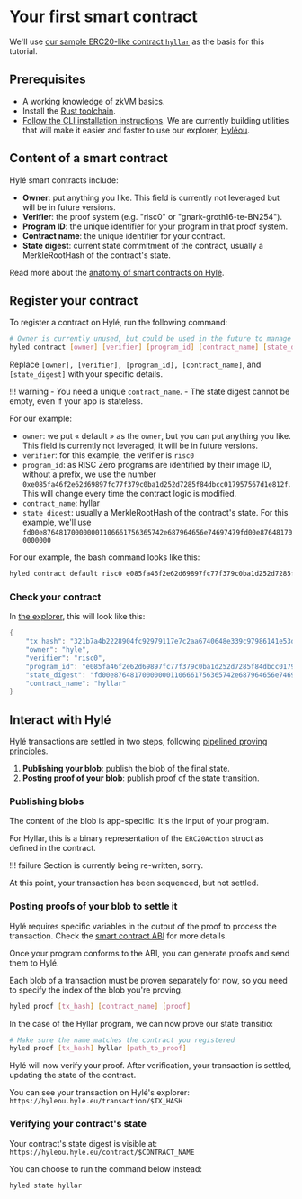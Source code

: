 # Your first smart contract

We'll use [our sample ERC20-like contract `hyllar`](https://github.com/Hyle-org/hyle/tree/main/contracts/hyllar) as the basis for this tutorial.

## Prerequisites

- A working knowledge of zkVM basics. <!-- Is this true?-->
- Install the [Rust toolchain](https://www.rust-lang.org/tools/install).
- [Follow the CLI installation instructions](install-cli.md). We are currently building utilities that will make it easier and faster to use our explorer, [Hyléou](../explorer/index.md). <!-- Is this still true?-->

## Content of a smart contract

Hylé smart contracts include:

- **Owner**: put anything you like. This field is currently not leveraged but will be in future versions.
- **Verifier**: the proof system (e.g. "risc0" or "gnark-groth16-te-BN254").
- **Program ID**: the unique identifier for your program in that proof system.
- **Contract name**: the unique identifier for your contract.
- **State digest**: current state commitment of the contract, usually a MerkleRootHash of the contract's state.

Read more about the [anatomy of smart contracts on Hylé](../general-doc/anatomy-smart-contracts.md).

## Register your contract

To register a contract on Hylé, run the following command:

```bash
# Owner is currently unused, but could be used in the future to manage contract permissions
hyled contract [owner] [verifier] [program_id] [contract_name] [state_digest]
```

Replace `[owner], [verifier], [program_id], [contract_name]`, and `[state_digest]` with your specific details.

!!! warning
    - You need a unique `contract_name`.
    - The state digest cannot be empty, even if your app is stateless.

For our example:

- `owner`: we put « default » as the `owner`, but you can put anything you like. This field is currently not leveraged; it will be in future versions.
- `verifier`: for this example, the verifier is `risc0`
- `program_id`: as RISC Zero programs are identified by their image ID, without a prefix, we use the number `0xe085fa46f2e62d69897fc77f379c0ba1d252d7285f84dbcc017957567d1e812f`. This will change every time the contract logic is modified.
- `contract_name`: hyllar
- `state_digest`: usually a MerkleRootHash of the contract's state. For this example, we'll use `fd00e876481700000001106661756365742e687964656e74697479fd00e876481700000000`

For our example, the bash command looks like this:

```bash
hyled contract default risc0 e085fa46f2e62d69897fc77f379c0ba1d252d7285f84dbcc017957567d1e812f hyllar fd00e876481700000001106661756365742e687964656e74697479fd00e876481700000000
```

### Check your contract

In [the explorer](https://hyleou.hyle.eu/), this will look like this:

```rust
{
    "tx_hash": "321b7a4b2228904fc92979117e7c2aa6740648e339c97986141e53d967e08097",
    "owner": "hyle",
    "verifier": "risc0",
    "program_id": "e085fa46f2e62d69897fc77f379c0ba1d252d7285f84dbcc017957567d1e812f",
    "state_digest": "fd00e876481700000001106661756365742e687964656e74697479fd00e876481700000000",
    "contract_name": "hyllar"
}
```

## Interact with Hylé

Hylé transactions are settled in two steps, following [pipelined proving principles](../general-doc/pipelined-proving.md).

1. **Publishing your blob**: publish the blob of the final state.
2. **Posting proof of your blob**: publish proof of the state transition.



### Publishing blobs

The content of the blob is app-specific: it's the input of your program.

For Hyllar, this is a binary representation of the `ERC20Action` struct as defined in the contract.

!!! failure
    Section is currently being re-written, sorry.

<!-- RECOMMENCE CHACAL

```bash
# Create blob
blob='{binary representation of the ERC20Action struct}'
# Generate the proof in 'hyllar'
cargo run reset $blob 
hyled blobs "" collatz $(echo $blob | base64)
# the "" is a placeholder for identity: it's empty, as Collatz doesn't handle identity -> Replace with ERC20
```

-->

At this point, your transaction has been sequenced, but not settled.

### Posting proofs of your blob to settle it

Hylé requires specific variables in the output of the proof to process the transaction. Check the [smart contract ABI](../general-doc/smart-contract-abi.md) for more details.

Once your program conforms to the ABI, you can generate proofs and send them to Hylé.

Each blob of a transaction must be proven separately for now, so you need to specify the index of the blob you're proving.

```bash
hyled proof [tx_hash] [contract_name] [proof]
```

In the case of the Hyllar program, we can now prove our state transitio:

```bash
# Make sure the name matches the contract you registered
hyled proof [tx_hash] hyllar [path_to_proof]
```

Hylé will now verify your proof. After verification, your transaction is settled, updating the state of the contract.

You can see your transaction on Hylé's explorer: `https://hyleou.hyle.eu/transaction/$TX_HASH`

### Verifying your contract's state

Your contract's state digest is visible at: `https://hyleou.hyle.eu/contract/$CONTRACT_NAME`

You can choose to run the command below instead:

```bash
hyled state hyllar
```
